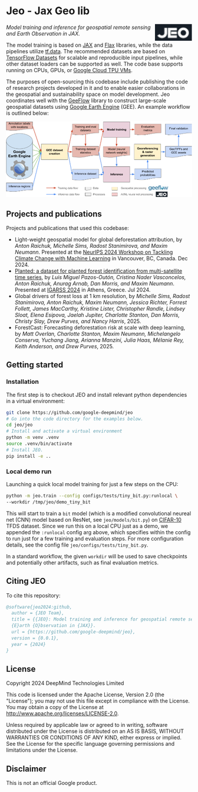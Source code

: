 # Jeo - Jax Geo lib

<div style="text-align: left">
<img align="right" src="https://raw.githubusercontent.com/google-deepmind/jeo/main/docs/images/jeo_logo_1.png" width="100" alt="jeo logo"></img>
</div>

*Model training and inference for geospatial remote sensing and Earth
Observation in JAX.*

The model training is based on [JAX](https://github.com/google/jax) and
[Flax](https://github.com/google/flax) libraries, while the data pipelines
utilize [tf.data](https://www.tensorflow.org/guide/data). The recommended
datasets are based on [TensorFlow Datasets](https://www.tensorflow.org/datasets)
for scalable and reproducible input pipelines, while other dataset loaders can
be supported as well. The code base supports running on CPUs, GPUs, or
[Google Cloud TPU VMs](https://cloud.google.com/blog/products/compute/introducing-cloud-tpu-vms).

The purposes of open-sourcing this codebase include publishing the code of
research projects developed in it and to enable easier collaborations in the
geospatial and sustainability space on model development. Jeo coordinates well
with the [GeeFlow](https://github.com/google-deepmind/geeflow) library to
construct large-scale geospatial datasets using
[Google Earth Engine](https://earthengine.google.com/) (GEE). An example
workflow is outlined below:

<div align="center">
<img src="https://raw.githubusercontent.com/google-deepmind/jeo/main/docs/images/jeo_geeflow_processing.png" width="900" alt="jeo geeflow processing"></img>
</div>

## Projects and publications

Projects and publications that used this codebase:

-   Light-weight geospatial model for global deforestation attribution, by
    *Anton Raichuk, Michelle Sims, Radost Stanimirova, and Maxim Neumann*.
    Presented at the
    [NeurIPS 2024 Workshop on Tackling Climate Change with Machine Learning](https://www.climatechange.ai/events/neurips2024)
    in Vancouver, BC, Canada. Dec 2024.
-   [Planted: a dataset for planted forest identification from multi-satellite
    time series](https://arxiv.org/abs/2406.18554), by *Luis Miguel Pazos-Outón,
    Cristina Nader Vasconcelos, Anton Raichuk, Anurag Arnab, Dan Morris, and
    Maxim Neumann*. Presented at [IGARSS 2024](https://www.2024.ieeeigarss.org/)
    in Athens, Greece. Jul 2024.
-   Global drivers of forest loss at 1 km resolution, by *Michelle Sims, Radost
    Stanimirova, Anton Raichuk, Maxim Neumann, Jessica Richter, Forrest Follett,
    James MacCarthy, Kristine Lister, Christopher Randle, Lindsey Sloat, Elena
    Esipova, Jaelah Jupiter, Charlotte Stanton, Dan Morris, Christy Slay, Drew
    Purves, and Nancy Harris*, 2025.
-   ForestCast: Forecasting deforestation risk at scale with deep learning, by
    *Matt Overlan, Charlotte Stanton, Maxim Neumann, Michelangelo Conserva,
    Yuchang Jiang, Arianna Manzini, Julia Haas, Mélanie Rey, Keith Anderson, and
    Drew Purves*, 2025.

## Getting started

### Installation

The first step is to checkout JEO and install relevant python dependencies in a
virtual environment:

```sh
git clone https://github.com/google-deepmind/jeo
# Go into the code directory for the examples below.
cd jeo/jeo
# Install and activate a virtual environment
python -m venv .venv
source .venv/bin/activate
# Install JEO.
pip install -e ..
```

### Local demo run

Launching a quick local model training for just a few steps on the CPU:

```sh
python -m jeo.train --config configs/tests/tiny_bit.py:runlocal \
--workdir /tmp/jeo/demo_tiny_bit
```

This will start to train a `bit` model (which is a modified convolutional
neureal net (CNN) model based on ResNet, see `jeo/models/bit.py`) on
[CIFAR-10](https://www.tensorflow.org/datasets/catalog/cifar10) TFDS dataset.
Since we run this on a local CPU just as a demo, we appended the `:runlocal`
config arg above, which specifies within the config to run just for a few
training and evaluation steps. For more configuration details, see the config
file `jeo/configs/tests/tiny_bit.py`.

In a standard workflow, the given `workdir` will be used to save checkpoints and
potentially other artifacts, such as final evaluation metrics.

## Citing JEO

To cite this repository:

```bibtex
@software{jeo2024:github,
  author = {JEO Team},
  title = {{JEO}: Model training and inference for geospatial remote sensing and
  {E}arth {O}bservation in {JAX}}.
  url = {https://github.com/google-deepmind/jeo},
  version = {0.0.1},
  year = {2024}
}
```

## License

Copyright 2024 DeepMind Technologies Limited

This code is licensed under the Apache License, Version 2.0 (the \"License\");
you may not use this file except in compliance with the License. You may obtain
a copy of the License at http://www.apache.org/licenses/LICENSE-2.0.

Unless required by applicable law or agreed to in writing, software distributed
under the License is distributed on an AS IS BASIS, WITHOUT WARRANTIES OR
CONDITIONS OF ANY KIND, either express or implied. See the License for the
specific language governing permissions and limitations under the License.

## Disclaimer

This is not an official Google product.
